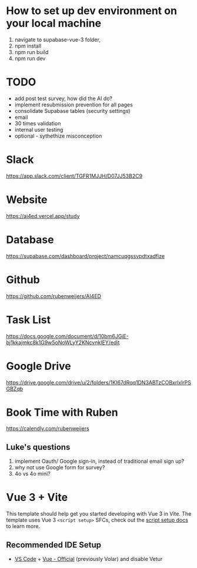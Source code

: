 # How to set up dev environment on your local machine
1. navigate to supabase-vue-3 folder, 
2. npm install
3. npm run build
3. npm run dev

# TODO
+ add post test survey, how did the AI do? 
+ implement resubmission prevention for all pages
+ consolidate Supabase tables (security settings)
+ email
+ 30 times validation
+ internal user testing
+ optional - sythethize misconception

# Slack
https://app.slack.com/client/TGFR1MJJH/D07JJ53B2C9

# Website
https://ai4ed.vercel.app/study

# Database
https://supabase.com/dashboard/project/namcuqgssvpdtxadfize

# Github
https://github.com/rubenweijers/AI4ED

# Task List
https://docs.google.com/document/d/10bm6JGiE-bj1kkajmkc8k1G9w5oNoWLyY2KNcvnkIEY/edit

# Google Drive
https://drive.google.com/drive/u/2/folders/1KI67dRqq1DN3ABTzCOBxrlxlrPSGBZqb

# Book Time with Ruben
https://calendly.com/rubenweijers

## Luke's questions
1. implement Oauth/ Google sign-in, instead of traditional email sign up?
2. why not use Google form for survey?
3. 4o vs 4o mini?

# Vue 3 + Vite

This template should help get you started developing with Vue 3 in Vite. The template uses Vue 3 `<script setup>` SFCs, check out the [script setup docs](https://v3.vuejs.org/api/sfc-script-setup.html#sfc-script-setup) to learn more.

## Recommended IDE Setup

- [VS Code](https://code.visualstudio.com/) + [Vue - Official](https://marketplace.visualstudio.com/items?itemName=Vue.volar) (previously Volar) and disable Vetur
